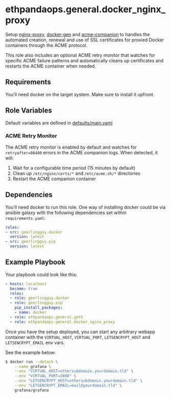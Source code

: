 # ethpandaops.general.docker_nginx_proxy

Setup [nginx-proxy](https://github.com/nginx-proxy/nginx-proxy), [docker-gen](https://github.com/nginx-proxy/docker-gen) and [acme-companion](https://github.com/nginx-proxy/acme-companion) to handles the automated creation, renewal and use of SSL certificates for proxied Docker containers through the ACME protocol.

This role also includes an optional ACME retry monitor that watches for specific ACME failure patterns and automatically cleans up certificates and restarts the ACME container when needed.

## Requirements

You'll need docker on the target system. Make sure to install it upfront.

## Role Variables

Default variables are defined in [defaults/main.yaml](defaults/main.yaml)

### ACME Retry Monitor

The ACME retry monitor is enabled by default and watches for `retryafter=86400` errors in the ACME companion logs. When detected, it will:

1. Wait for a configurable time period (15 minutes by default)
2. Clean up `/etc/nginx/certs/*` and `/etc/acme.sh/*` directories
3. Restart the ACME companion container

## Dependencies

You'll need docker to run this role. One way of installing docker could be via ansible galaxy with the following dependencies set within `requirements.yaml`:

```yaml
roles:
- src: geerlingguy.docker
  version: latest
- src: geerlingguy.pip
  version: latest
```

## Example Playbook

Your playbook could look like this:

```yaml
- hosts: localhost
  become: true
  roles:
  - role: geerlingguy.docker
  - role: geerlingguy.pip
    pip_install_packages:
    - name: docker
  - role: ethpandaops.general.geth
  - role: ethpandaops.general.docker_nginx_proxy
```

Once you have the setup deployed, you can start any arbitrary webapp container with the `VIRTUAL_HOST`, `VIRTUAL_PORT`, `LETSENCRYPT_HOST` and `LETSENCRYPT_EMAIL` env vars.

See the example below:

```bash
$ docker run --detach \
    --name grafana \
    --env "VIRTUAL_HOST=othersubdomain.yourdomain.tld" \
    --env "VIRTUAL_PORT=3000" \
    --env "LETSENCRYPT_HOST=othersubdomain.yourdomain.tld" \
    --env "LETSENCRYPT_EMAIL=mail@yourdomain.tld" \
    grafana/grafana
```
